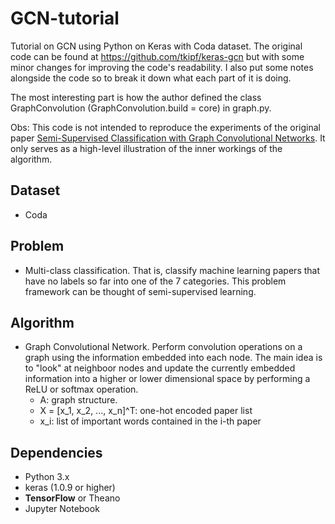 # GCN-tutorial

Tutorial on GCN using Python on Keras with Coda dataset. The original code can be found at https://github.com/tkipf/keras-gcn but with some minor changes for improving the code's readability. I also put some notes alongside the code so to break it down what each part of it is doing. 

The most interesting part is how the author defined the class GraphConvolution (GraphConvolution.build = core) in graph.py. 

Obs: This code is not intended to reproduce the experiments of the original paper [Semi-Supervised Classification with Graph Convolutional Networks](https://arxiv.org/abs/1609.02907). It only serves as a high-level illustration of the inner workings of the algorithm. 

## Dataset
- Coda 

## Problem
- Multi-class classification. That is, classify machine learning papers that have no labels so far into one of the 7 categories. This problem framework can be thought of semi-supervised learning.  

## Algorithm
- Graph Convolutional Network. Perform convolution operations on a graph using the information embedded into each node. The main idea is to "look" at neighboor nodes and update the currently embedded information into a higher or lower dimensional space by performing a ReLU or softmax operation. 
     - A: graph structure. 
     - X = [x_1, x_2, ..., x_n]^T: one-hot encoded paper list
     - x_i: list of important words contained in the i-th paper
     
## Dependencies
- Python 3.x
- keras (1.0.9 or higher)
- **TensorFlow** or Theano
- Jupyter Notebook
